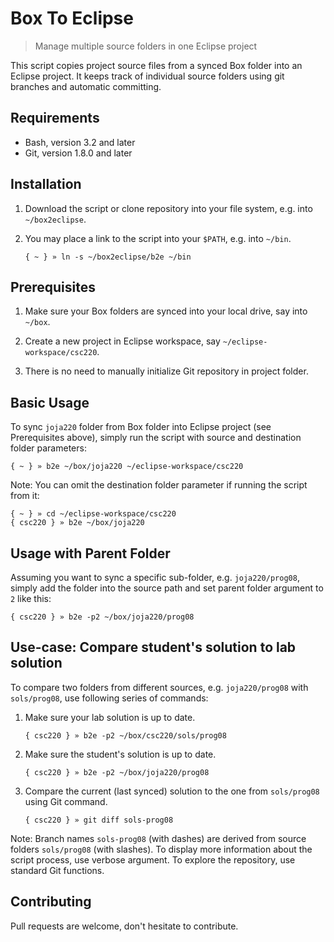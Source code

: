 # Box To Eclipse

> Manage multiple source folders in one Eclipse project

This script copies project source files from a synced Box folder into an Eclipse project. It keeps track of individual source folders using git branches and automatic committing.

## Requirements

 - Bash, version 3.2 and later
 - Git, version 1.8.0 and later

## Installation

1) Download the script or clone repository into your file system, e.g. into `~/box2eclipse`.

2) You may place a link to the script into your `$PATH`, e.g. into `~/bin`.

   ```
   { ~ } » ln -s ~/box2eclipse/b2e ~/bin
   ```

## Prerequisites

1) Make sure your Box folders are synced into your local drive, say into `~/box`.

2) Create a new project in Eclipse workspace, say `~/eclipse-workspace/csc220`.

3) There is no need to manually initialize Git repository in project folder.

## Basic Usage

To sync `joja220` folder from Box folder into Eclipse project (see Prerequisites above), simply run the script with source and destination folder parameters:

   ```
   { ~ } » b2e ~/box/joja220 ~/eclipse-workspace/csc220
   ```

Note: You can omit the destination folder parameter if running the script from it:

   ```
   { ~ } » cd ~/eclipse-workspace/csc220
   { csc220 } » b2e ~/box/joja220
   ```

## Usage with Parent Folder

Assuming you want to sync a specific sub-folder, e.g. `joja220/prog08`, simply add the folder into the source path and set parent folder argument to `2` like this:

   ```
   { csc220 } » b2e -p2 ~/box/joja220/prog08
   ```

## Use-case: Compare student's solution to lab solution

To compare two folders from different sources, e.g. `joja220/prog08` with  `sols/prog08`, use following series of commands:

1) Make sure your lab solution is up to date.

   ```
   { csc220 } » b2e -p2 ~/box/csc220/sols/prog08
   ```

2) Make sure the student's solution is up to date.

   ```
   { csc220 } » b2e -p2 ~/box/joja220/prog08
   ```

3) Compare the current (last synced) solution to the one from `sols/prog08` using Git command.

   ```
   { csc220 } » git diff sols-prog08
   ```

Note: Branch names `sols-prog08` (with dashes) are derived from source folders `sols/prog08` (with slashes). To display more information about the script process, use verbose argument. To explore the repository, use standard Git functions.

## Contributing

Pull requests are welcome, don't hesitate to contribute.
